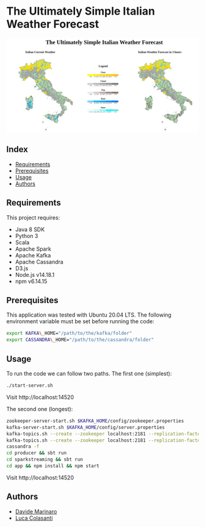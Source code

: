 # The Ultimately Simple Italian Weather Forecast
![FORECAST_EXAMPLE](FinalDeliverables/ForecastImage.jpg)

## Index
* [Requirements](#requirements)
* [Prerequisites](#prerequisites)
* [Usage](#usage)
* [Authors](#authors)

## Requirements
This project requires:
* Java 8 SDK
* Python 3
* Scala
* Apache Spark
* Apache Kafka
* Apache Cassandra
* D3.js
* Node.js v14.18.1
* npm v6.14.15

## Prerequisites
This application was tested with Ubuntu 20.04 LTS.
The following environment variable must be set before running the code:  
```bash 
export KAFKA\_HOME="/path/to/the/kafka/folder"  
export CASSANDRA\_HOME="/path/to/the/cassandra/folder"  
```

## Usage
To run the code we can follow two paths.
The first one (simplest):
```bash
./start-server.sh
```
Visit http://localhost:14520

The second one (longest):
```bash
zookeeper-server-start.sh $KAFKA_HOME/config/zookeeper.properties
kafka-server-start.sh $KAFKA_HOME/config/server.properties
kafka-topics.sh --create --zookeeper localhost:2181 --replication-factor 1 --partitions 1 --topic weather
kafka-topics.sh --create --zookeeper localhost:2181 --replication-factor 1 --partitions 1 --topic forecast
cassandra -f
cd producer && sbt run
cd sparkstreaming && sbt run
cd app && npm install && npm start
```
Visit http://localhost:14520

## Authors
* [Davide Marinaro](https://github.com/davsailor)
* [Luca Colasanti](https://github.com/LucaColasanti)
